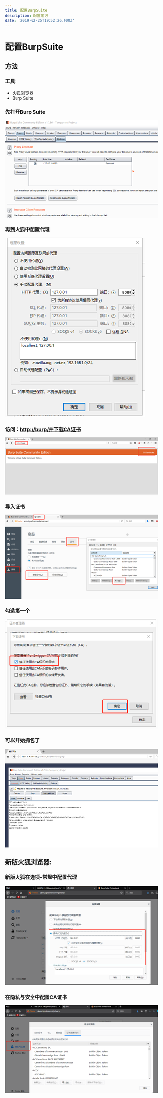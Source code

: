 ```yaml
---
title: 配置BurpSuite
description: 配置笔记
date: '2019-02-25T19:52:26.000Z'
---
```


# 配置BurpSuite

## 方法

### 工具:

* 火狐浏览器
* Burp Suite

### 先打开Burp Suite

![&#x914D;&#x7F6E;&#x5982;&#x56FE;](../.gitbook/assets/BurpSuite_1_1.png)

### 再到火狐中配置代理

![&#x914D;&#x7F6E;&#x5982;&#x56FE;](../.gitbook/assets/BurpSuite_1_2.png)

### 访问：[http://burp/并下载CA证书](http://burp/并下载CA证书)

![http://burp/](../.gitbook/assets/BurpSuite_1_3.png)

### 导入证书

![http://burp/](../.gitbook/assets/BurpSuite_1_4.png)

### 勾选第一个

![&#x5982;&#x56FE;](../.gitbook/assets/BurpSuite_1_5.png)

### 可以开始抓包了

![&#x53EF;&#x4EE5;&#x642D;&#x914D;&#x706B;&#x72D0;&#x6D4F;&#x89C8;&#x5668;&#x4F7F;&#x7528;Burp Suite&#x4E86;](../.gitbook/assets/BurpSuite_1_6.png)

## 新版火狐浏览器:

### 新版火狐在选项-常规中配置代理

![&#x5982;&#x56FE;](../.gitbook/assets/BurpSuite_1_7.png)

### 在隐私与安全中配置CA证书

![&#x5982;&#x56FE;](../.gitbook/assets/BurpSuite_1_8.png)


